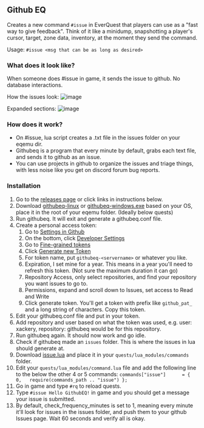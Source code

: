 ## Github EQ

Creates a new command `#issue` in EverQuest that players can use as a "fast way to give feedback". Think of it like a minidump, snapshotting a player's cursor, target, zone data, inventory, at the moment they send the command. 

Usage: `#issue <msg that can be as long as desired>`

### What does it look like?

When someone does #issue in game, it sends the issue to github. No database interactions.

How the issues look:
![image](https://github.com/xackery/githubeq/assets/845670/53d2d5f4-fa34-4e67-92ef-adf44378b323)

Expanded sections:
![image](https://github.com/xackery/githubeq/assets/845670/19e685bb-8be3-42bd-872b-815e5b83e12a)

### How does it work?

- On #issue, lua script creates a .txt file in the issues folder on your eqemu dir.
- Githubeq is a program that every minute by default, grabs each text file, and sends it to github as an issue.
- You can use projects in github to organize the issues and triage things, with less noise like you get on discord forum bug reports.

### Installation

1. Go to the [releases page](https://github.com/xackery/githubeq/releases) or click links in instructions below.
1. Download [githubeq-linux](https://github.com/xackery/githubeq/releases/latest/download/githubeq-linux) or [githubeq-windows.exe](https://github.com/xackery/githubeq/releases/latest/download/githubeq-windows.exe) based on your OS, place it in the root of your eqemu folder. (Ideally below quests)
1. Run githubeq. It will exit and generate a githubeq.conf file.
1. Create a personal access token:
    1. Go to [Settings in Github](https://github.com/settings/profile)
    1. On the bottom, click [Developer Settings](https://github.com/settings/apps)
    1. Go to [Fine-grained tokens](https://github.com/settings/tokens?type=beta)
    1. Click [Generate new Token](https://github.com/settings/personal-access-tokens/new)
    1. For token name, put `githubeq-<servername>` or whatever you like. 
    1. Expiration, I set mine for a year. This means in a year you'll need to refresh this token. (Not sure the maximum duration it can go)
    1. Repository Access, only select repositories, and find your repository you want issues to go to.
    1. Permissions, expand and scroll down to Issues, set access to Read and Write 
    1. Click generate token. You'll get a token with prefix like `github_pat_` and a long string of characters. Copy this token.
1. Edit your githubeq.conf file and put in your token.
1. Add repository and user based on what the token was used, e.g. user: xackery, repository: githubeq would be for this repository.
1. Run githubeq again. It should now work and go idle.
1. Check if githubeq made an `issues` folder. This is where the issues in lua should generate at.
1. Download [issue.lua](https://github.com/xackery/githubeq/releases/latest/download/issue.lua) and place it in your `quests/lua_modules/commands` folder.
1. Edit your `quests/lua_modules/command.lua` file and add the following line to the below the other 4 or 5 commands: `commands["issue"] 	  = { 0,   require(commands_path .. "issue") };`
1. Go in game and type `#rq` to reload quests.
1. Type `#issue Hello GithubEQ!` in game and you should get a message your issue is submitted.
1. By default, check_frequency_minutes is set to 1, meaning every minute it'll look for issues in the issues folder, and push them to your github Issues page. Wait 60 seconds and verify all is okay.

